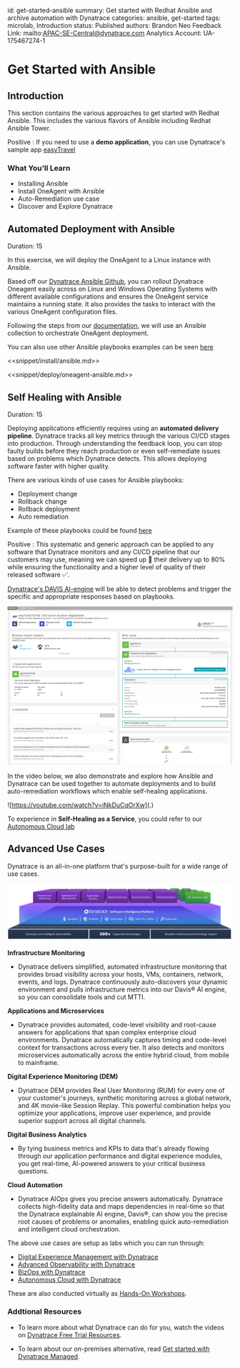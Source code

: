id: get-started-ansible
summary: Get started with Redhat Ansible and archive automation with Dynatrace
categories: ansible, get-started
tags: microlab, Introduction
status: Published 
authors: Brandon Neo
Feedback Link: mailto:APAC-SE-Central@dynatrace.com
Analytics Account: UA-175467274-1

# Get Started with Ansible
<!-- ------------------------ -->
## Introduction

This section contains the various approaches to get started with Redhat Ansible. This includes the various flavors of Ansible including Redhat Ansible Tower.


Positive
: If you need to use a **demo application**, you can use Dynatrace's sample app [easyTravel](https://community.dynatrace.com/community/display/DL/easyTravel)

### What You’ll Learn
- Installing Ansible
- Install OneAgent with Ansible
- Auto-Remediation use case
- Discover and Explore Dynatrace

<!-- ------------------------ -->
## Automated Deployment with Ansible
Duration: 15

In this exercise, we will deploy the OneAgent to a Linux instance with Ansible.

Based off our [Dynatrace Ansible Github](https://github.com/Dynatrace/Dynatrace-OneAgent-Ansible), you can rollout Dynatrace Oneagent easily across on Linux and Windows Operating Systems with different available configurations and ensures the OneAgent service maintains a running state. It also provides the tasks to interact with the various OneAgent configuration files.

Following the steps from our [documentation](https://www.dynatrace.com/support/help/setup-and-configuration/dynatrace-oneagent/deployment-orchestration/ansible/), we will use an Ansible collection to orchestrate OneAgent deployment.

You can also use other Ansible playbooks examples can be seen [here](https://github.com/popecruzdt/dt-ansible/blob/popecruzdt/dt-oneagent-install-linux.yml)

<<snippet/install/ansible.md>>

<<snippet/deploy/oneagent-ansible.md>>

<!-- ------------------------ -->
## Self Healing with Ansible
Duration: 15

Deploying applications efficiently requires using an **automated delivery pipeline**. Dynatrace tracks all key metrics through the various CI/CD stages into production. Through understanding the feedback loop, you can stop faulty builds before they reach production or even self-remediate issues based on problems which Dynatrace detects. This allows deploying software faster with higher quality.

There are various kinds of use cases for Ansible playbooks:
* Deployment change
* Rollback change
* Rollback deployment
* Auto remediation

Example of these playbooks could be found [here](https://github.com/Dynatrace-APAC/dt-ansible-autoremediation)

Positive
: This systematic and generic approach can be applied to any software that Dynatrace monitors and any CI/CD pipeline that our customers may use, meaning we can speed up 🚀 their delivery up to 80% while ensuring the functionality and a higher level of quality of their released software ✅.

[Dynatrace's DAVIS AI-engine](https://www.dynatrace.com/platform/artificial-intelligence/) will be able to detect problems and trigger the specific and appropriate responses based on playbooks. 

![Problem-ansible](assets/get-started-ansible/problem-ansible.png)

In the video below, we also demonstrate and explore how Ansible and Dynatrace can be used together to automate deployments and to build auto-remediation workflows which enable self-healing applications.

![https://youtube.com/watch?v=iNkDuCqOrXw](.)

To experience in **Self-Healing as a Service**, you could refer to our [Autonomous Cloud lab](/workshops/autonomous-cloud/index.html?index=..%2F..index#8)

<!-- ------------------------ -->
## Advanced Use Cases

Dynatrace is an all-in-one platform that's purpose-built for a wide range of use cases.

![Deploy](assets/get-started/dynatrace/all-in-one-platform.png)

**Infrastructure Monitoring** 
- Dynatrace delivers simplified, automated infrastructure monitoring that provides broad visibility across your hosts, VMs, containers, network, events, and logs. Dynatrace continuously auto-discovers your dynamic environment and pulls infrastructure metrics into our Davis® AI engine, so you can consolidate tools and cut MTTI.

**Applications and Microservices** 
- Dynatrace provides automated, code-level visibility and root-cause answers for applications that span complex enterprise cloud environments. Dynatrace automatically captures timing and code-level context for transactions across every tier. It also detects and monitors microservices automatically across the entire hybrid cloud, from mobile to mainframe.

**Digital Experience Monitoring (DEM)** 
- Dynatrace DEM provides Real User Monitoring (RUM) for every one of your customer's journeys, synthetic monitoring across a global network, and 4K movie-like Session Replay. This powerful combination helps you optimize your applications, improve user experience, and provide superior support across all digital channels.

**Digital Business Analytics**
- By tying business metrics and KPIs to data that's already flowing through our application performance and digital experience modules, you get real-time, AI-powered answers to your critical business questions.

**Cloud Automation**
- Dynatrace AIOps gives you precise answers automatically. Dynatrace collects high-fidelity data and maps dependencies in real-time so that the Dynatrace explainable AI engine, Davis®, can show you the precise root causes of problems or anomalies, enabling quick auto-remediation and intelligent cloud orchestration.

The above use cases are setup as labs which you can run through:
* [Digital Experience Management with Dynatrace](/workshops/dem)
* [Advanced Observability with Dynatrace](/workshops/advanced-observability)
* [BizOps with Dynatrace](/workshops/bizops)
* [Autonomous Cloud with Dynatrace](/workshops/autonomous-cloud)

These are also conducted virtually as [Hands-On Workshops](/schedule). 

### Addtional Resources

- To learn more about what Dynatrace can do for you, watch the videos on [Dynatrace Free Trial Resources](https://www.dynatrace.com/news/free-trial-resources/).

- To learn about our on-premises alternative, read [Get started with Dynatrace Managed](https://www.dynatrace.com/support/help/get-started/get-started-with-dynatrace-managed/).
